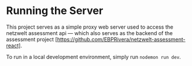 # Running the Server
This project serves as a simple proxy web server used to access the netzwelt assessment api &mdash; which also serves as the backend of the assessment project [https://github.com/EBPRivera/netzwelt-assessment-react].

To run in a local development environment, simply run `nodemon run dev`.
